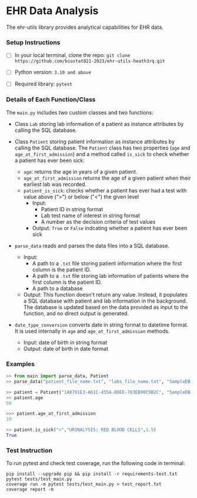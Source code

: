 # EHR Data Analysis

The ehr-utils library provides analytical capabilities for EHR data.

### Setup Instructions
- [ ] In your local terminal, clone the repo: 
```git clone https://github.com/biostat821-2023/ehr-utils-heath3rq.git```
- [ ] Python version: `3.10 and above`
- [ ] Required library: `pytest`


### Details of Each Function/Class
The `main.py` includes two custom classes and two functions:

* Class `Lab` storing lab information of a patient as instance attributes by calling the SQL database.

* Class `Patient` storing patient information as instance attributes by calling the SQL database. The `Patient` class has two properties (`age` and `age_at_first_admission`) and a method called `is_sick` to check whether a patient has ever been sick:
    - `age`: returns the age in years of a given patient.
    - `age_at_first_admission` returns the age of a given patient when their earliest lab was recorded. 
    - `patient_is_sick`: checks whether a patient has ever had a test with value above (">") or below ("<") the given level
        +  Input:  
            - Patient ID in string format
            - Lab test name of interest in string format
            - A number as the decision criteria of test values
        + Output: `True` or `False` indcating whether a patient has ever been sick

* `parse_data` reads and parses the data files into a SQL database.
    - Input: 
        + A path to a `.txt` file storing patient information where the first column is the patient ID. 
        + A path to a `.txt` file storing lab information of patients where the first column is the patient ID. 
        + A path to a database
    - Output: This function doesn't return any value. Instead, it populates a SQL database with patient and lab information in the background. The database is updated based on the data provided as input to the function, and no direct output is generated.

* `date_type_conversion` converts date in string format to datetime format. It is used internally in `age` and `age_at_first_admission` methods.
    - Input: date of birth in string format
    - Output: date of birth in date format


### Examples
```python
>> from main import parse_data, Patient
>> parse_data("patient_file_name.txt", "labs_file_name.txt", "SampleDB.db")

>> patient = Patient("1A8791E3-A61C-455A-8DEE-763EB90C9B2C", "SampleDB.db")
>> patient.age
50

>>> patient.age_at_first_admission
19

>> patient.is_sick("<","URINALYSIS: RED BLOOD CELLS",1.5)
True
```

### Test Instruction

To run pytest and check test coverage, run the following code in terminal: 
```
pip install --upgrade pip && pip install -r requirements-test.txt
pytest tests/test_main.py
coverage run -m pytest tests/test_main.py > test_report.txt
coverage report -m
```
